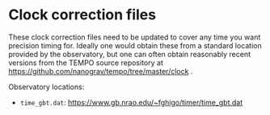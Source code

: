 Clock correction files
======================

These clock correction files need to be updated to cover any time you want precision timing for. Ideally one would obtain these from a standard location provided by the observatory, but one can often obtain reasonably recent versions from the TEMPO source repository at https://github.com/nanograv/tempo/tree/master/clock .

Observatory locations:

- ``time_gbt.dat``: https://www.gb.nrao.edu/~fghigo/timer/time_gbt.dat
